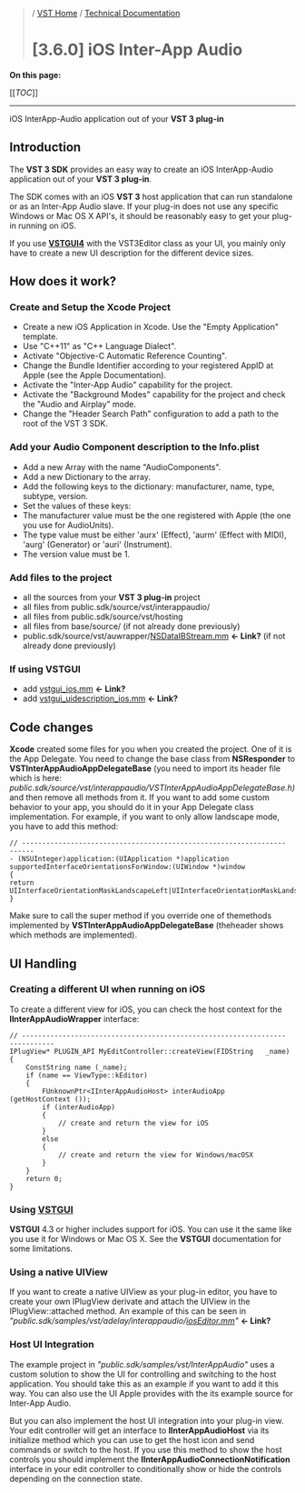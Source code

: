 >/ [VST Home](/Index.md) / [Technical Documentation](/pages/Technical+Documentation/Index.md)
>
># [3.6.0] iOS Inter-App Audio

**On this page:**

[[_TOC_]]

---

iOS InterApp-Audio application out of your **VST 3 plug-in**

## Introduction

The **VST 3 SDK** provides an easy way to create an iOS InterApp-Audio application out of your **VST 3 plug-in**.

The SDK comes with an iOS **VST 3** host application that can run standalone or as an Inter-App Audio slave. If your plug-in does not use any specific Windows or Mac OS X API's, it should be reasonably easy to get your plug-in running on iOS.

If you use [**VSTGUI4**](../What+is+the+VST+3+SDK/VSTGUI.md) with the VST3Editor class as your UI, you mainly only have to create a new UI description for the different device sizes.

## How does it work?

### Create and Setup the Xcode Project

- Create a new iOS Application in Xcode. Use the "Empty Application" template.
- Use "C++11" as "C++ Language Dialect".
- Activate "Objective-C Automatic Reference Counting".
- Change the Bundle Identifier according to your registered AppID at Apple (see the Apple Documentation).
- Activate the "Inter-App Audio" capability for the project.
- Activate the "Background Modes" capability for the project and check the "Audio and Airplay" mode.
- Change the "Header Search Path" configuration to add a path to the root of the VST 3 SDK.

### Add your Audio Component description to the Info.plist

- Add a new Array with the name "AudioComponents".
- Add a new Dictionary to the array.
- Add the following keys to the dictionary: manufacturer, name, type, subtype, version.
- Set the values of these keys:
- The manufacturer value must be the one registered with Apple (the one you use for AudioUnits).
- The type value must be either 'aurx' (Effect), 'aurm' (Effect with MIDI), 'aurg' (Generator) or 'auri' (Instrument).
- The version value must be 1.

### Add files to the project

- all the sources from your **VST 3 plug-in** project
- all files from public.sdk/source/vst/interappaudio/
- all files from public.sdk/source/vst/hosting
- all files from base/source/ (if not already done previously)
- public.sdk/source/vst/auwrapper/[NSDataIBStream.mm](http://nsdataibstream.mm/) **<- Link?** (if not already done previously)

### If using VSTGUI
- add [vstgui_ios.mm](vstgui_ios.mm) **<- Link?**
- add [vstgui_uidescription_ios.mm](vstgui_uidescription_ios.mm) **<- Link?**

## Code changes

**Xcode** created some files for you when you created the project. One of it is the App Delegate. You need to change the base class from **NSResponder<UIApplicationDelegate>** to **VSTInterAppAudioAppDelegateBase** (you need to import its header file which is here:<br>
*public.sdk/source/vst/interappaudio/VSTInterAppAudioAppDelegateBase.h)* and then remove all methods from it. If you want to add some custom behavior to your app, you should do it in your App Delegate class implementation. For example, if you want to only allow landscape mode, you have to add this method:
```
// -----------------------------------------------------------------    ------
- (NSUInteger)application:(UIApplication *)application supportedInterfaceOrientationsForWindow:(UIWindow *)window
{
return UIInterfaceOrientationMaskLandscapeLeft|UIInterfaceOrientationMaskLandscapeRight;
}
```

Make sure to call the super method if you override one of themethods implemented by **VSTInterAppAudioAppDelegateBase** (theheader shows which methods are implemented).

## UI Handling

### Creating a different UI when running on iOS

To create a different view for iOS, you can check the host context for the **IInterAppAudioWrapper** interface:
```
// -----------------------------------------------------------------    -----------
IPlugView* PLUGIN_API MyEditController::createView(FIDString   _name)
{
    ConstString name (_name);
    if (name == ViewType::kEditor)
    {
        FUnknownPtr<IInterAppAudioHost> interAudioApp   (getHostContext ());
        if (interAudioApp)
        {
            // create and return the view for iOS
        }
        else
        {
            // create and return the view for Windows/macOSX
        }
    }
    return 0;
}
```

### Using [**VSTGUI**](../What+is+the+VST+3+SDK/VSTGUI.md)

**VSTGUI** 4.3 or higher includes support for iOS. You can use it the same like you use it for Windows or Mac OS X. See the **VSTGUI** documentation for some limitations.

### Using a native UIView

If you want to create a native UIView as your plug-in editor, you have to create your own IPlugView derivate and attach the UIView in the IPlugView::attached method. An example of this can be seen in *"public.sdk/samples/vst/adelay/interappaudio/[iosEditor.mm](http://ioseditor.mm/)"* **<- Link?**

### Host UI Integration

The example project in *"public.sdk/samples/vst/InterAppAudio"* uses a custom solution to show the UI for controlling and switching to the host application. You should take this as an example if you want to add it this way. You can also use the UI Apple provides with the its example source for Inter-App Audio.

But you can also implement the host UI integration into your plug-in view. Your edit controller will get an interface to **IInterAppAudioHost** via its initialize method which you can use to get the host icon and send commands or switch to the host. If you use this method to show the host controls you should implement the **IInterAppAudioConnectionNotification** interface in your edit controller to conditionally show or hide the controls depending on the connection state.

